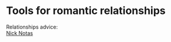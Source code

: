 
# Tools for romantic relationships

Relationships advice:  
[Nick Notas](https://www.nicknotas.com/)
